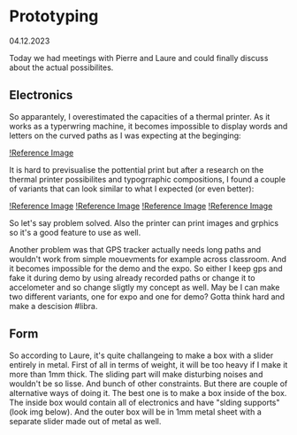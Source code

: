 # Prototyping

04.12.2023

Today we had meetings with Pierre and Laure and could finally discuss about the actual possibilites. 

## Electronics

So apparantely, I overestimated the capacities of a thermal printer. As it works as a typerwring machine, it becomes impossible to display words and letters on the curved paths as I was expecting at the beginging:

[!Reference Image](/process/prototyping/2023-12-04/20231204_Expectations.JPG)

It is hard to previsualise the pottential print but after a research on the thermal printer possibilites and typogrraphic compositions, I found a couple of variants that can look similar to what I expected (or even better):

[!Reference Image](/process/prototyping/2023-12-04/20231204_Ref01.png)
[!Reference Image](/process/prototyping/2023-12-04/20231204_Ref02.png)
[!Reference Image](/process/prototyping/2023-12-04/20231204_Ref03.png)
[!Reference Image](/process/prototyping/2023-12-04/20231204_Ref04.png)

So let's say problem solved. Also the printer can print images and grphics so it's a good feature to use as well.

Another problem was that GPS tracker actually needs long paths and wouldn't work from simple mouevments for example across classroom. And it becomes impossible for the demo and the expo. So either I keep gps and fake it during demo by using already recorded paths or change it to accelometer and so change sligtly my concept as well. May be I can make two different variants, one for expo and one for demo? Gotta think hard and make a descision #libra. 

## Form

So according to Laure, it's quite challangeing to make a box with a slider entirely in metal. First of all in terms of weight, it will be too heavy if I make it more than 1mm thick. The sliding part will make disturbing noises and wouldn't be so lisse. And bunch of other constraints.
But there are couple of alternative ways of doing it. The best one is to make a box inside of the box. The inside box would contain all of electronics and have "slding supports" (look img below). And the outer box will be in 1mm metal sheet with a separate slider made out of metal as well.

